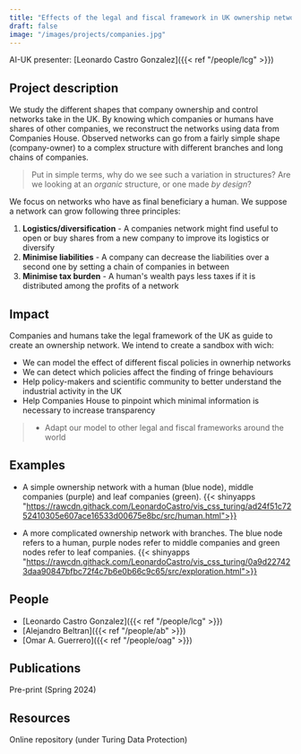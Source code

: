 ```yaml
---
title: "Effects of the legal and fiscal framework in UK ownership networks"
draft: false
image: "/images/projects/companies.jpg"
---
```


AI-UK presenter: [Leonardo Castro Gonzalez]({{< ref "/people/lcg" >}}) 

## Project description

We study the different shapes that company ownership and control networks take in the UK.
By knowing which companies or humans have shares of other companies, we reconstruct the networks using data from Companies House.
Observed networks can go from a fairly simple shape (company-owner) to a complex structure with different branches and long chains of companies.

> Put in simple terms, why do we see such a variation in structures?
> Are we looking at an *organic* structure, or one made *by design*?

We focus on networks who have as final beneficiary a human. We suppose a network can grow following three principles:

1. **Logistics/diversification** - A companies network might find useful to open or buy shares from a new company to improve its logistics or diversify
2. **Minimise liabilities** - A company can decrease the liabilities over a second one by setting a chain of companies in between
3. **Minimise tax burden** - A human's wealth pays less taxes if it is distributed among the profits of a network 

## Impact 

Companies and humans take the legal framework of the UK as guide to create an ownership network. We intend to create a sandbox with wich:
* We can model the effect of different fiscal policies in ownerhip networks
* We can detect which policies affect the finding of fringe behaviours
* Help policy-makers and scientific community to better understand the industrial activity in the UK
* Help Companies House to pinpoint which minimal information is necessary to increase transparency
> * Adapt our model to other legal and fiscal frameworks around the world


## Examples

* A simple ownership network with a human (blue node), middle companies (purple) and leaf companies (green).
{{< shinyapps "https://rawcdn.githack.com/LeonardoCastro/vis_css_turing/ad24f51c7252410305e607ace16533d00675e8bc/src/human.html">}}


* A more complicated ownership network with branches. The blue node refers to a human, purple nodes refer to middle companies and green nodes refer to leaf companies.
{{< shinyapps "https://rawcdn.githack.com/LeonardoCastro/vis_css_turing/0a9d227423daa90847bfbc72f4c7b6e0b66c9c65/src/exploration.html">}}




## People

* [Leonardo Castro Gonzalez]({{< ref "/people/lcg" >}}) 
* [Alejandro Beltran]({{< ref "/people/ab" >}}) 
* [Omar A. Guerrero]({{< ref "/people/oag" >}}) 

## Publications

Pre-print (Spring 2024)

## Resources

Online repository (under Turing Data Protection)
